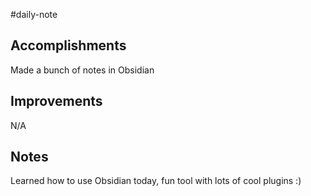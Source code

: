 #daily-note

## Accomplishments

Made a bunch of notes in Obsidian

## Improvements

N/A

## Notes

Learned how to use Obsidian today, fun tool with lots of cool plugins :)


